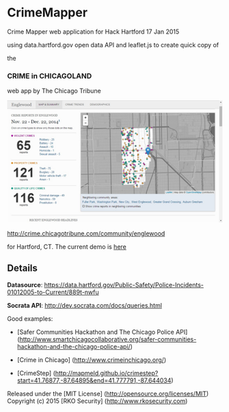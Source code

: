 # CrimeMapper
Crime Mapper web application for Hack Hartford 17 Jan 2015

using data.hartford.gov open data API and leaflet.js to create quick copy of

the 
###  CRIME in CHICAGOLAND
web app by The Chicago Tribune

 ![CRIME in CHICAGOLAND][app]

[app]: https://github.com/mkobar/CrimeMapper/raw/master/Crime_in_Chicagoland.jpg

 http://crime.chicagotribune.com/community/englewood
 
for Hartford, CT.  The current demo is [here](https://mkobar.github.io/crimemapper) 

## Details
__Datasource__:  https://data.hartford.gov/Public-Safety/Police-Incidents-01012005-to-Current/889t-nwfu

__Socrata API__: http://dev.socrata.com/docs/queries.html

Good examples: 
 *  [Safer Communities Hackathon and The Chicago Police API] (http://www.smartchicagocollaborative.org/safer-communities-hackathon-and-the-chicago-police-api/)
  
 *  [Crime in Chicago] (http://www.crimeinchicago.org/)
  
 *  [CrimeStep] (http://mapmeld.github.io/crimestep?start=41.76877,-87.64895&end=41.777791,-87.644034)

Released under the [MIT License] (http://opensource.org/licenses/MIT)
Copyright (c) 2015 [RKO Security] (http://www.rkosecurity.com)
